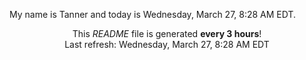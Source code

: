 My name is Tanner and today is Wednesday, March 27, 8:28 AM EDT.

<p align="center">This <i>README</i> file is generated <b>every 3 hours</b>!</br>Last refresh: Wednesday, March 27, 8:28 AM EDT<br /></p>
